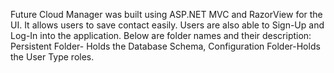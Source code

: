 Future Cloud Manager was built using ASP.NET MVC and RazorView for the UI. It allows users to save contact easily.
Users are also able to Sign-Up and Log-In into the application.
Below are folder names and their description:
Persistent Folder- Holds the Database Schema, Configuration Folder-Holds the User Type roles.

